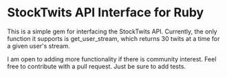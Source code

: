 # StockTwits API Interface for Ruby

This is a simple gem for interfacing the StockTwits API. Currently, the only function
it supports is get_user_stream, which returns 30 twits at a time for a given user's stream.

I am open to adding more functionality if there is community interest. Feel free to contribute
with a pull request. Just be sure to add tests.
